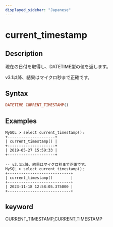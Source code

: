 ```yaml
---
displayed_sidebar: "Japanese"
---
```


# current_timestamp

## Description

現在の日付を取得し、DATETIME型の値を返します。

v3.1以降、結果はマイクロ秒まで正確です。

## Syntax

```Haskell
DATETIME CURRENT_TIMESTAMP()
```

## Examples

```Plain Text
MySQL > select current_timestamp();
+---------------------+
| current_timestamp() |
+---------------------+
| 2019-05-27 15:59:33 |
+---------------------+

-- v3.1以降、結果はマイクロ秒まで正確です。
MySQL > select current_timestamp();
+----------------------------+
| current_timestamp()        |
+----------------------------+
| 2023-11-18 12:58:05.375000 |
+----------------------------+
```

## keyword

CURRENT_TIMESTAMP,CURRENT,TIMESTAMP